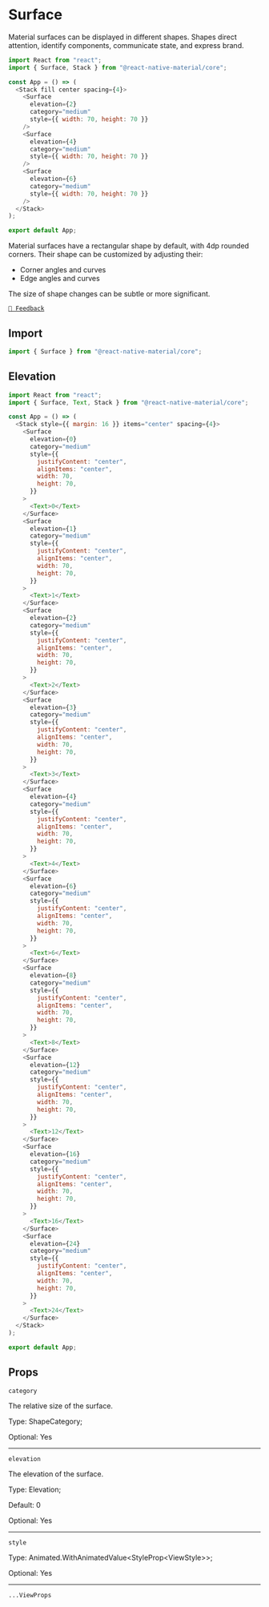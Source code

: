 # Surface

Material surfaces can be displayed in different shapes. Shapes direct attention, identify components, communicate state,
and express brand.

```js with-preview
import React from "react";
import { Surface, Stack } from "@react-native-material/core";

const App = () => (
  <Stack fill center spacing={4}>
    <Surface
      elevation={2}
      category="medium"
      style={{ width: 70, height: 70 }}
    />
    <Surface
      elevation={4}
      category="medium"
      style={{ width: 70, height: 70 }}
    />
    <Surface
      elevation={6}
      category="medium"
      style={{ width: 70, height: 70 }}
    />
  </Stack>
);

export default App;
```

Material surfaces have a rectangular shape by default, with 4dp rounded corners. Their shape can be customized by
adjusting their:

- Corner angles and curves
- Edge angles and curves

The size of shape changes can be subtle or more significant.

[`💬 Feedback`](https://github.com/yamankatby/react-native-material/labels/component%3A%20Surface)

## Import

```js
import { Surface } from "@react-native-material/core";
```

## Elevation

```js with-preview
import React from "react";
import { Surface, Text, Stack } from "@react-native-material/core";

const App = () => (
  <Stack style={{ margin: 16 }} items="center" spacing={4}>
    <Surface
      elevation={0}
      category="medium"
      style={{
        justifyContent: "center",
        alignItems: "center",
        width: 70,
        height: 70,
      }}
    >
      <Text>0</Text>
    </Surface>
    <Surface
      elevation={1}
      category="medium"
      style={{
        justifyContent: "center",
        alignItems: "center",
        width: 70,
        height: 70,
      }}
    >
      <Text>1</Text>
    </Surface>
    <Surface
      elevation={2}
      category="medium"
      style={{
        justifyContent: "center",
        alignItems: "center",
        width: 70,
        height: 70,
      }}
    >
      <Text>2</Text>
    </Surface>
    <Surface
      elevation={3}
      category="medium"
      style={{
        justifyContent: "center",
        alignItems: "center",
        width: 70,
        height: 70,
      }}
    >
      <Text>3</Text>
    </Surface>
    <Surface
      elevation={4}
      category="medium"
      style={{
        justifyContent: "center",
        alignItems: "center",
        width: 70,
        height: 70,
      }}
    >
      <Text>4</Text>
    </Surface>
    <Surface
      elevation={6}
      category="medium"
      style={{
        justifyContent: "center",
        alignItems: "center",
        width: 70,
        height: 70,
      }}
    >
      <Text>6</Text>
    </Surface>
    <Surface
      elevation={8}
      category="medium"
      style={{
        justifyContent: "center",
        alignItems: "center",
        width: 70,
        height: 70,
      }}
    >
      <Text>8</Text>
    </Surface>
    <Surface
      elevation={12}
      category="medium"
      style={{
        justifyContent: "center",
        alignItems: "center",
        width: 70,
        height: 70,
      }}
    >
      <Text>12</Text>
    </Surface>
    <Surface
      elevation={16}
      category="medium"
      style={{
        justifyContent: "center",
        alignItems: "center",
        width: 70,
        height: 70,
      }}
    >
      <Text>16</Text>
    </Surface>
    <Surface
      elevation={24}
      category="medium"
      style={{
        justifyContent: "center",
        alignItems: "center",
        width: 70,
        height: 70,
      }}
    >
      <Text>24</Text>
    </Surface>
  </Stack>
);

export default App;
```

## Props

`category`

The relative size of the surface.

Type: ShapeCategory;

Optional: Yes

---

`elevation`

The elevation of the surface.

Type: Elevation;

Default: 0

Optional: Yes

---

`style`

Type: Animated.WithAnimatedValue<StyleProp<ViewStyle\>\>;

Optional: Yes

---

`...ViewProps`
